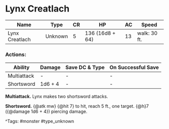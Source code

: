 # Lynx Creatlach

| Name | Type | CR | HP | AC | Speed |
|------|------|----|----|----|-------|
| Lynx Creatlach | Unknown | 5 | 136 (16d8 + 64) | 13 | walk: 30 ft. |

### Actions:

| Ability | Damage | Save DC & Type | On Successful Save |
|---------|--------|----------------|--------------------|
| Multiattack | - | - | - |
| Shortsword | 1d6 + 4 | - | - |


**Multiattack.** Lynx makes two shortsword attacks.

**Shortsword.** {@atk mw} {@hit 7} to hit, reach 5 ft., one target. {@h}7 ({@damage 1d6 + 4}) piercing damage.

^Tags: #monster #type_unknown